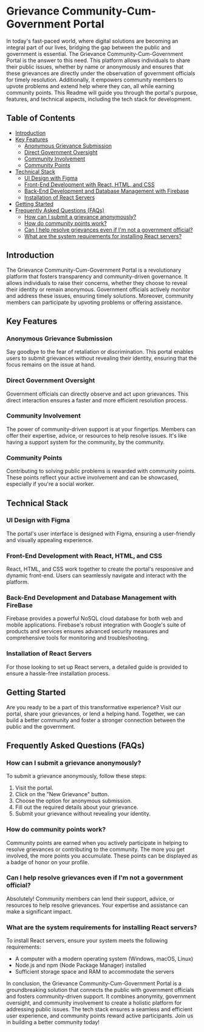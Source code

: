 
# Grievance Community-Cum-Government Portal

In today's fast-paced world, where digital solutions are becoming an integral part of our lives, bridging the gap between the public and government is essential. The Grievance Community-Cum-Government Portal is the answer to this need. This platform allows individuals to share their public issues, whether by name or anonymously and ensures that these grievances are directly under the observation of government officials for timely resolution. Additionally, it empowers community members to upvote problems and extend help where they can, all while earning community points. This Readme will guide you through the portal's purpose, features, and technical aspects, including the tech stack for development.

## Table of Contents
- [Introduction](#introduction)
- [Key Features](#key-features)
    - [Anonymous Grievance Submission](#anonymous-grievance-submission)
    - [Direct Government Oversight](#direct-government-oversight)
    - [Community Involvement](#community-involvement)
    - [Community Points](#community-points)
- [Technical Stack](#technical-stack)
    - [UI Design with Figma](#ui-design-with-figma)
    - [Front-End Development with React, HTML, and CSS](#front-end-development-with-react-html-and-css)
    - [Back-End Development and Database Management with Firebase](#back-end-development-and-database-management-with-Firebase)
    - [Installation of React Servers](#installation-of-react-servers)
- [Getting Started](#getting-started)
- [Frequently Asked Questions (FAQs)](#frequently-asked-questions-faqs)
    - [How can I submit a grievance anonymously?](#how-can-i-submit-a-grievance-anonymously)
    - [How do community points work?](#how-do-community-points-work)
    - [Can I help resolve grievances even if I'm not a government official?](#can-i-help-resolve-grievances-even-if-im-not-a-government-official)
    - [What are the system requirements for installing React servers?](#what-are-the-system-requirements-for-installing-react-servers)

## Introduction
The Grievance Community-Cum-Government Portal is a revolutionary platform that fosters transparency and community-driven governance. It allows individuals to raise their concerns, whether they choose to reveal their identity or remain anonymous. Government officials actively monitor and address these issues, ensuring timely solutions. Moreover, community members can participate by upvoting problems or offering assistance.

## Key Features

### Anonymous Grievance Submission
Say goodbye to the fear of retaliation or discrimination. This portal enables users to submit grievances without revealing their identity, ensuring that the focus remains on the issue at hand.

### Direct Government Oversight
Government officials can directly observe and act upon grievances. This direct interaction ensures a faster and more efficient resolution process.

### Community Involvement
The power of community-driven support is at your fingertips. Members can offer their expertise, advice, or resources to help resolve issues. It's like having a support system for the community, by the community.

### Community Points
Contributing to solving public problems is rewarded with community points. These points reflect your active involvement and can be showcased, especially if you're a social worker.

## Technical Stack

### UI Design with Figma
The portal's user interface is designed with Figma, ensuring a user-friendly and visually appealing experience.

### Front-End Development with React, HTML, and CSS
React, HTML, and CSS work together to create the portal's responsive and dynamic front-end. Users can seamlessly navigate and interact with the platform.

### Back-End Development and Database Management with FireBase
Firebase provides a powerful NoSQL cloud database for both web and mobile applications.
Firebase's robust integration with Google's suite of products and services ensures advanced security measures and comprehensive tools for monitoring and troubleshooting.

### Installation of React Servers
For those looking to set up React servers, a detailed guide is provided to ensure a hassle-free installation process.

## Getting Started
Are you ready to be a part of this transformative experience? Visit our portal, share your grievances, or lend a helping hand. Together, we can build a better community and foster a stronger connection between the public and the government.

## Frequently Asked Questions (FAQs)

### How can I submit a grievance anonymously?
To submit a grievance anonymously, follow these steps:
1. Visit the portal.
2. Click on the "New Grievance" button.
3. Choose the option for anonymous submission.
4. Fill out the required details about your grievance.
5. Submit your grievance without revealing your identity.

### How do community points work?
Community points are earned when you actively participate in helping to resolve grievances or contributing to the community. The more you get involved, the more points you accumulate. These points can be displayed as a badge of honor on your profile.

### Can I help resolve grievances even if I'm not a government official?
Absolutely! Community members can lend their support, advice, or resources to help resolve grievances. Your expertise and assistance can make a significant impact.

### What are the system requirements for installing React servers?
To install React servers, ensure your system meets the following requirements:
- A computer with a modern operating system (Windows, macOS, Linux)
- Node.js and npm (Node Package Manager) installed
- Sufficient storage space and RAM to accommodate the servers

In conclusion, the Grievance Community-Cum-Government Portal is a groundbreaking solution that connects the public with government officials and fosters community-driven support. It combines anonymity, government oversight, and community involvement to create a holistic platform for addressing public issues. The tech stack ensures a seamless and efficient user experience, and community points reward active participants. Join us in building a better community today!
